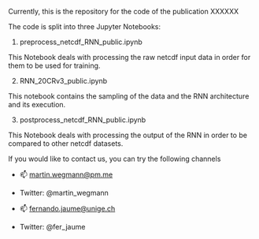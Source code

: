 Currently, this is the repository for the code of the publication XXXXXX

The code is split into three Jupyter Notebooks:

1)  preprocess_netcdf_RNN_public.ipynb 

This Notebook deals with processing the raw netcdf input data in order for them to be used for training.

2)  RNN_20CRv3_public.ipynb
 
This notebook contains the sampling of the data and the RNN architecture and its execution.

3)  postprocess_netcdf_RNN_public.ipynb

This Notebook deals with processing the output of the RNN in order to be compared to other netcdf datasets.


If you would like to contact us, you can try the following channels
- 📫 martin.wegmann@pm.me
- Twitter: @martin_wegmann

- 📫 fernando.jaume@unige.ch
- Twitter: @fer_jaume

<!---
martin-wegmann/martin-wegmann is a ✨ special ✨ repository because its `README.md` (this file) appears on your GitHub profile.
You can click the Preview link to take a look at your changes.
--->
